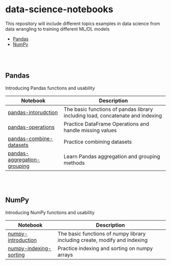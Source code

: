 # data-science-notebooks
This repository will include different topics examples in data science from data wrangling to training different ML/DL models

* [Pandas](#Pandas)
* [NumPy](#NumPy)

<br><br>

## Pandas

Introducing Pandas functions and usability

| Notebook  | Description  |
|---|---|
| [pandas-intorudction](https://github.com/TomerGoldfeder/data-science-notebooks/blob/main/pandas/pandas_introduction.ipynb)  | The basic functions of pandas library including load, concatenate and indexing  |
| [pandas-operations](https://github.com/TomerGoldfeder/data-science-notebooks/blob/main/pandas/pandas_operations_missing_values.ipynb)  | Practice DataFrame Operations and handle missing values  |
| [pandas-combine-datasets](https://github.com/TomerGoldfeder/data-science-notebooks/blob/main/pandas/pandas_combining_datasets.ipynb)  | Practice combining datasets  |
| [pandas-aggregation-grouping](https://github.com/TomerGoldfeder/data-science-notebooks/blob/main/pandas/pandas_agg_grouping.ipynb)  | Learn Pandas aggregation and grouping methods  |

<br>
<br>
  
## NumPy

Introducing NumPy functions and usability

| Notebook  | Description  |
|---|---|
| [numpy-introduction](https://github.com/TomerGoldfeder/data-science-notebooks/blob/main/numpy/numpy_introduction.ipynb)  | The basic functions of numpy library including create, modify and indexing  |
| [numpy-indexing-sorting](https://github.com/TomerGoldfeder/data-science-notebooks/blob/main/numpy/numpy-indexing-sorting.ipynb)  | Practice indexing and sorting on numpy arrays  |
